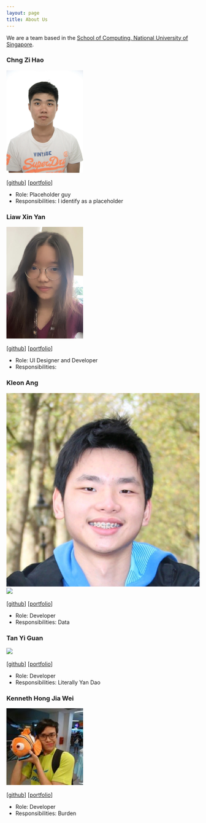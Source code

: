 ```yaml
---
layout: page
title: About Us
---
```


We are a team based in the [School of Computing, National University of Singapore](http://www.comp.nus.edu.sg).

### Chng Zi Hao

<img src="docs\images\profilepictures\zihao.png" width="200px">

[[github](http://github.com/zihaooo9)]
[[portfolio](team/zihao.md)]

* Role: Placeholder guy
* Responsibilities: I identify as a placeholder


### Liaw Xin Yan

<img src="docs/images/profilepictures/xinyan.png" width="200px">

[[github](http://github.com/lemonsr)]
[[portfolio](team/xinyan.md)]

* Role: UI Designer and Developer
* Responsibilities:

### Kleon Ang
![](docs/images/profilepictures/kleon.png)
<img src="images/profilepictures/kleonang.png" width="200px">

[[github](http://github.com/kleonang)]
[[portfolio](team/kleon.md)]

* Role: Developer
* Responsibilities: Data

### Tan Yi Guan

<img src="images/profilepictures/tenebrius1.png" width="200px">

[[github](http://github.com/tenebrius1)]
[[portfolio](team/yiguan.md)]

* Role: Developer
* Responsibilities: Literally Yan Dao

### Kenneth Hong Jia Wei

<img src="images/profilepictures/kennethhong.png" width="200px">

[[github](http://github.com/knotstoks)]
[[portfolio](team/kennethhong.md)]

* Role: Developer
* Responsibilities: Burden

